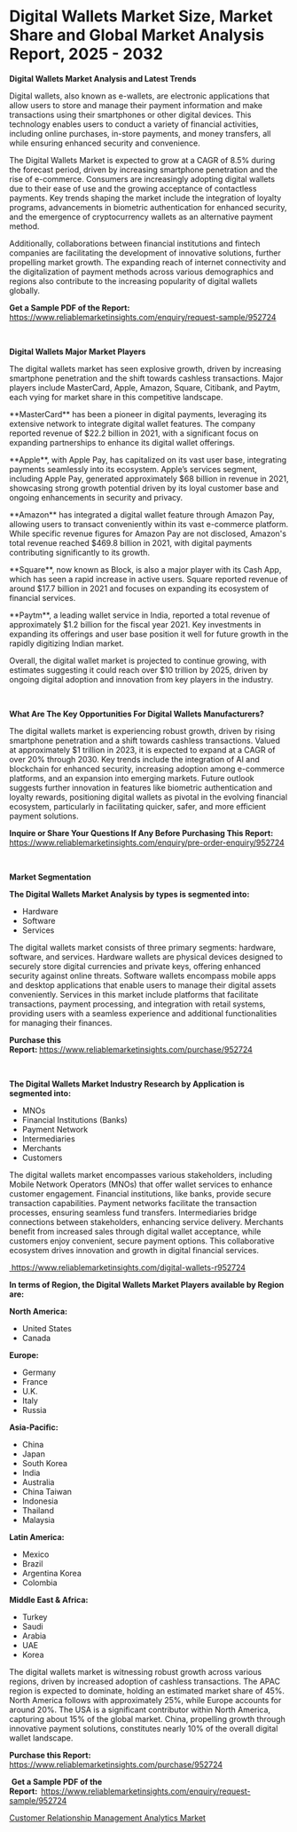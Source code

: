 <p><h1>Digital Wallets Market Size, Market Share and Global Market Analysis Report, 2025 - 2032</h1></p><p><strong>Digital Wallets Market Analysis and Latest Trends</strong></p>
<p><p>Digital wallets, also known as e-wallets, are electronic applications that allow users to store and manage their payment information and make transactions using their smartphones or other digital devices. This technology enables users to conduct a variety of financial activities, including online purchases, in-store payments, and money transfers, all while ensuring enhanced security and convenience.</p><p>The Digital Wallets Market is expected to grow at a CAGR of 8.5% during the forecast period, driven by increasing smartphone penetration and the rise of e-commerce. Consumers are increasingly adopting digital wallets due to their ease of use and the growing acceptance of contactless payments. Key trends shaping the market include the integration of loyalty programs, advancements in biometric authentication for enhanced security, and the emergence of cryptocurrency wallets as an alternative payment method. </p><p>Additionally, collaborations between financial institutions and fintech companies are facilitating the development of innovative solutions, further propelling market growth. The expanding reach of internet connectivity and the digitalization of payment methods across various demographics and regions also contribute to the increasing popularity of digital wallets globally.</p></p>
<p><strong>Get a Sample PDF of the Report:&nbsp;</strong> <a href="https://www.reliablemarketinsights.com/enquiry/request-sample/952724?utm_campaign=2647&utm_medium=2&utm_source=Github&utm_content=ia&utm_term=06032025&utm_id=digital-wallets">https://www.reliablemarketinsights.com/enquiry/request-sample/952724</a></p>
<p>&nbsp;</p>
<p><strong>Digital Wallets Major Market Players</strong></p>
<p><p>The digital wallets market has seen explosive growth, driven by increasing smartphone penetration and the shift towards cashless transactions. Major players include MasterCard, Apple, Amazon, Square, Citibank, and Paytm, each vying for market share in this competitive landscape.</p><p>**MasterCard** has been a pioneer in digital payments, leveraging its extensive network to integrate digital wallet features. The company reported revenue of $22.2 billion in 2021, with a significant focus on expanding partnerships to enhance its digital wallet offerings.</p><p>**Apple**, with Apple Pay, has capitalized on its vast user base, integrating payments seamlessly into its ecosystem. Apple’s services segment, including Apple Pay, generated approximately $68 billion in revenue in 2021, showcasing strong growth potential driven by its loyal customer base and ongoing enhancements in security and privacy.</p><p>**Amazon** has integrated a digital wallet feature through Amazon Pay, allowing users to transact conveniently within its vast e-commerce platform. While specific revenue figures for Amazon Pay are not disclosed, Amazon's total revenue reached $469.8 billion in 2021, with digital payments contributing significantly to its growth.</p><p>**Square**, now known as Block, is also a major player with its Cash App, which has seen a rapid increase in active users. Square reported revenue of around $17.7 billion in 2021 and focuses on expanding its ecosystem of financial services.</p><p>**Paytm**, a leading wallet service in India, reported a total revenue of approximately $1.2 billion for the fiscal year 2021. Key investments in expanding its offerings and user base position it well for future growth in the rapidly digitizing Indian market.</p><p>Overall, the digital wallet market is projected to continue growing, with estimates suggesting it could reach over $10 trillion by 2025, driven by ongoing digital adoption and innovation from key players in the industry.</p></p>
<p>&nbsp;</p>
<p><strong>What Are The Key Opportunities For Digital Wallets Manufacturers?</strong></p>
<p><p>The digital wallets market is experiencing robust growth, driven by rising smartphone penetration and a shift towards cashless transactions. Valued at approximately $1 trillion in 2023, it is expected to expand at a CAGR of over 20% through 2030. Key trends include the integration of AI and blockchain for enhanced security, increasing adoption among e-commerce platforms, and an expansion into emerging markets. Future outlook suggests further innovation in features like biometric authentication and loyalty rewards, positioning digital wallets as pivotal in the evolving financial ecosystem, particularly in facilitating quicker, safer, and more efficient payment solutions.</p></p>
<p><strong>Inquire or Share Your Questions If Any Before Purchasing This Report:</strong> <a href="https://www.reliablemarketinsights.com/enquiry/pre-order-enquiry/952724?utm_campaign=2647&utm_medium=2&utm_source=Github&utm_content=ia&utm_term=06032025&utm_id=digital-wallets">https://www.reliablemarketinsights.com/enquiry/pre-order-enquiry/952724</a></p>
<p>&nbsp;</p>
<p><strong>Market Segmentation</strong></p>
<p><strong>The Digital Wallets Market Analysis by types is segmented into:</strong></p>
<p><ul><li>Hardware</li><li>Software</li><li>Services</li></ul></p>
<p><p>The digital wallets market consists of three primary segments: hardware, software, and services. Hardware wallets are physical devices designed to securely store digital currencies and private keys, offering enhanced security against online threats. Software wallets encompass mobile apps and desktop applications that enable users to manage their digital assets conveniently. Services in this market include platforms that facilitate transactions, payment processing, and integration with retail systems, providing users with a seamless experience and additional functionalities for managing their finances.</p></p>
<p><strong>Purchase this Report:&nbsp;</strong><a href="https://www.reliablemarketinsights.com/purchase/952724?utm_campaign=2647&utm_medium=2&utm_source=Github&utm_content=ia&utm_term=06032025&utm_id=digital-wallets">https://www.reliablemarketinsights.com/purchase/952724</a></p>
<p>&nbsp;</p>
<p><strong>The Digital Wallets Market Industry Research by Application is segmented into:</strong></p>
<p><ul><li>MNOs</li><li>Financial Institutions (Banks)</li><li>Payment Network</li><li>Intermediaries</li><li>Merchants</li><li>Customers</li></ul></p>
<p><p>The digital wallets market encompasses various stakeholders, including Mobile Network Operators (MNOs) that offer wallet services to enhance customer engagement. Financial institutions, like banks, provide secure transaction capabilities. Payment networks facilitate the transaction processes, ensuring seamless fund transfers. Intermediaries bridge connections between stakeholders, enhancing service delivery. Merchants benefit from increased sales through digital wallet acceptance, while customers enjoy convenient, secure payment options. This collaborative ecosystem drives innovation and growth in digital financial services.</p></p>
<p><a href="https://www.reliablemarketinsights.com/digital-wallets-r952724?utm_campaign=2647&utm_medium=2&utm_source=Github&utm_content=ia&utm_term=06032025&utm_id=digital-wallets">&nbsp;https://www.reliablemarketinsights.com/digital-wallets-r952724</a></p>
<p><strong>In terms of Region, the Digital Wallets Market Players available by Region are:</strong></p>
<p>
    <p> <strong> North America: </strong>
        <ul>
            <li>United States</li>
            <li>Canada</li>
        </ul>
        </p> 
    <p> <strong> Europe: </strong>
        <ul>
            <li>Germany</li>
            <li>France</li>
            <li>U.K.</li>
            <li>Italy</li>
            <li>Russia</li>
        </ul>
        </p> 
    <p> <strong> Asia-Pacific: </strong>
        <ul>
            <li>China</li>
            <li>Japan</li>
            <li>South Korea</li>
            <li>India</li>
            <li>Australia</li>
            <li>China Taiwan</li>
            <li>Indonesia</li>
            <li>Thailand</li>
            <li>Malaysia</li>
        </ul>
        </p> 
    <p> <strong> Latin America: </strong>
        <ul>
            <li>Mexico</li>
            <li>Brazil</li>
            <li>Argentina Korea</li>
            <li>Colombia</li>
        </ul>
        </p> 
    <p> <strong> Middle East & Africa: </strong>
        <ul>
            <li>Turkey</li>
            <li>Saudi</li>
            <li>Arabia</li>
            <li>UAE</li>
            <li>Korea</li>
        </ul>
    </p>
    </p>
<p><p>The digital wallets market is witnessing robust growth across various regions, driven by increased adoption of cashless transactions. The APAC region is expected to dominate, holding an estimated market share of 45%. North America follows with approximately 25%, while Europe accounts for around 20%. The USA is a significant contributor within North America, capturing about 15% of the global market. China, propelling growth through innovative payment solutions, constitutes nearly 10% of the overall digital wallet landscape.</p></p>
<p><strong>Purchase this Report: </strong><a href="https://www.reliablemarketinsights.com/purchase/952724?utm_campaign=2647&utm_medium=2&utm_source=Github&utm_content=ia&utm_term=06032025&utm_id=digital-wallets">https://www.reliablemarketinsights.com/purchase/952724</a></p>
<p>&nbsp;<strong>Get a Sample PDF of the Report:&nbsp;&nbsp;</strong><a href="https://www.reliablemarketinsights.com/enquiry/request-sample/952724?utm_campaign=2647&utm_medium=2&utm_source=Github&utm_content=ia&utm_term=06032025&utm_id=digital-wallets">https://www.reliablemarketinsights.com/enquiry/request-sample/952724</a></p>
<p><strong></strong></p>
<p><p><a href="https://github.com/boitafbg/Market-Research-Report-List-1/blob/main/customer-relationship-management-analytics-market.md?utm_campaign=2647&utm_medium=2&utm_source=Github&utm_content=ia&utm_term=06032025&utm_id=digital-wallets">Customer Relationship Management Analytics Market</a></p></p>